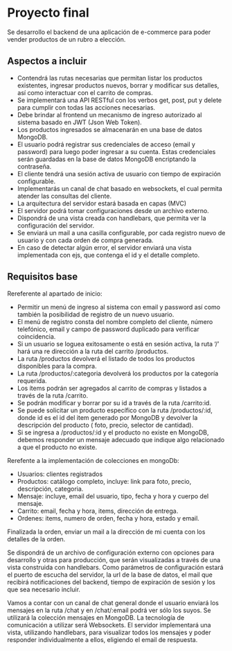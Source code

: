 # Proyecto final

Se desarrollo el backend de una aplicación de e-commerce para poder vender productos de un rubro a elección.

## Aspectos a incluir

- Contendrá las rutas necesarias que permitan listar los productos existentes, ingresar productos nuevos, borrar y modificar sus detalles, así como interactuar con el carrito de compras.
- Se implementará una API RESTful con los verbos get, post, put y delete para cumplir con todas las acciones necesarias.
- Debe brindar al frontend un mecanismo de ingreso autorizado al sistema basado en JWT (Json Web Token). 
- Los productos ingresados se almacenarán en una base de datos MongoDB. 
- El usuario podrá registrar sus credenciales de acceso (email y password) para luego poder ingresar a su cuenta. Estas credenciales serán guardadas en la base de datos MongoDB encriptando la contraseña.
- El cliente tendrá una sesión activa de usuario con tiempo de expiración configurable.
- Implementarás un canal de chat basado en websockets, el cual permita atender las consultas del cliente.
- La arquitectura del servidor estará basada en capas (MVC)
- El servidor podrá tomar configuraciones desde un archivo externo.
- Dispondrá de una vista creada con handlebars, que permita ver la configuración del servidor.
- Se enviará un mail a una casilla configurable, por cada registro nuevo de usuario y con cada orden de compra generada.
- En caso de detectar algún error, el servidor enviará una vista implementada con ejs, que contenga el id y el detalle completo.

## Requisitos base

Rereferente al apartado de inicio:

- Permitir un menú de ingreso al sistema con email y password así como también la posibilidad de registro de un nuevo usuario.
- El menú de registro consta del nombre completo del cliente, número telefónico, email y campo de password duplicado para verificar coincidencia.
- Si un usuario se loguea exitosamente o está en sesión activa, la ruta ‘/’ hará una re dirección a la ruta del carrito /productos.
- La ruta /productos devolverá el listado de todos los productos disponibles para la compra.
- La ruta /productos/:categoria devolverá los productos por la categoría requerida.
- Los ítems podrán ser agregados al carrito de compras y listados a través de la ruta /carrito.
- Se podrán modificar y borrar por su id a través de la ruta /carrito:id.
- Se puede solicitar un producto específico con la ruta /productos/:id, donde id es el id del item generado por MongoDB y devolver la descripción del producto ( foto, precio, selector de cantidad). 
- Si se ingresa a /productos/:id y el producto no existe en MongoDB, debemos responder un mensaje adecuado que indique algo relacionado a que el producto no existe.

Rerefente a la implementación de colecciones en mongoDb:

- Usuarios: clientes registrados
- Productos: catálogo completo, incluye: link para foto, precio, descripción, categoria.
- Mensaje: incluye, email del usuario, tipo, fecha y hora y cuerpo del mensaje.
- Carrito: email, fecha y hora, items, dirección de entrega.
- Ordenes: items, numero de orden, fecha y hora, estado y email.


Finalizada la orden, enviar un mail a la dirección de mi cuenta con los detalles de la orden.


Se dispondrá de un archivo de configuración externo con opciones para desarrollo y otras para producción, que serán visualizadas a través de una vista construida con handlebars. Como parámetros de configuración estará el puerto de escucha del servidor, la url de la base de datos, el mail que recibirá notificaciones del backend, tiempo de expiración de sesión y los que sea necesario incluir.

Vamos a contar con un canal de chat general donde el usuario enviará los mensajes en la ruta /chat y en /chat/:email podrá ver sólo los suyos. Se utilizará la colección mensajes en MongoDB.  La tecnología de comunicación a utilizar será Websockets. El servidor implementará una vista, utilizando handlebars, para visualizar todos los mensajes y poder responder individualmente a ellos, eligiendo el email de respuesta.